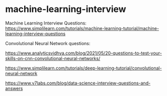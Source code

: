 # machine-learning-interview



Machine Learning Interview Questions:
https://www.simplilearn.com/tutorials/machine-learning-tutorial/machine-learning-interview-questions



Convolutional Neural Network questions:

https://www.analyticsvidhya.com/blog/2021/05/20-questions-to-test-your-skills-on-cnn-convolutional-neural-networks/

https://www.simplilearn.com/tutorials/deep-learning-tutorial/convolutional-neural-network

https://www.v7labs.com/blog/data-science-interview-questions-and-answers








